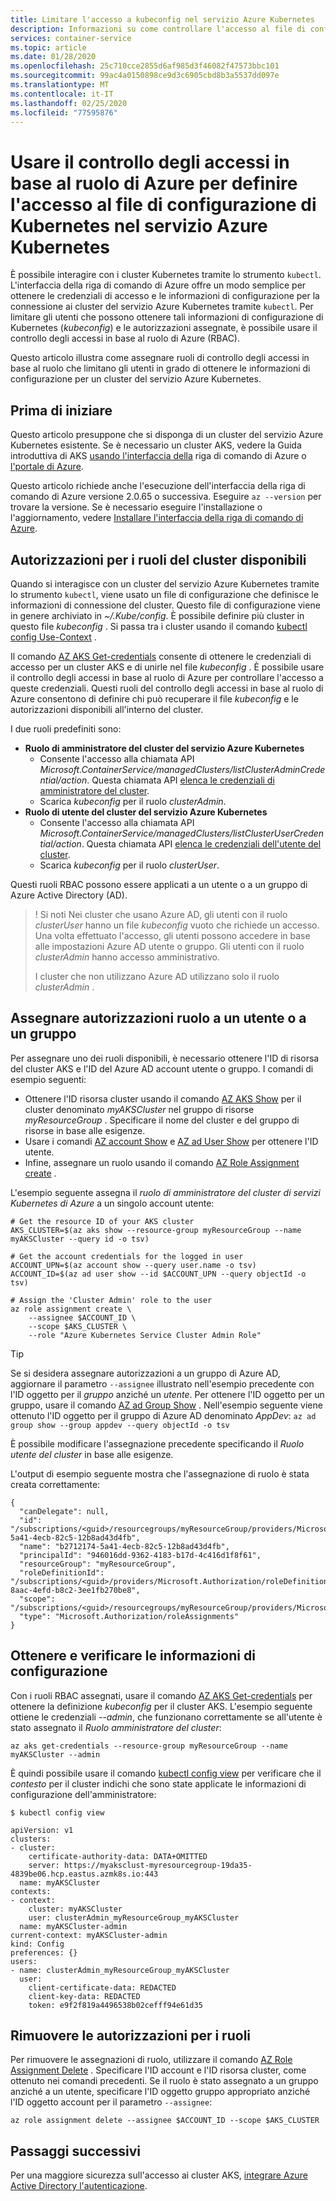 ```yaml
---
title: Limitare l'accesso a kubeconfig nel servizio Azure Kubernetes
description: Informazioni su come controllare l'accesso al file di configurazione di Kubernetes (kubeconfig) per gli amministratori e gli utenti di cluster
services: container-service
ms.topic: article
ms.date: 01/28/2020
ms.openlocfilehash: 25c710cce2855d6af985d3f46082f47573bbc101
ms.sourcegitcommit: 99ac4a0150898ce9d3c6905cbd8b3a5537dd097e
ms.translationtype: MT
ms.contentlocale: it-IT
ms.lasthandoff: 02/25/2020
ms.locfileid: "77595876"
---
```

# <a name="use-azure-role-based-access-controls-to-define-access-to-the-kubernetes-configuration-file-in-azure-kubernetes-service-aks"></a>Usare il controllo degli accessi in base al ruolo di Azure per definire l'accesso al file di configurazione di Kubernetes nel servizio Azure Kubernetes

È possibile interagire con i cluster Kubernetes tramite lo strumento `kubectl`. L'interfaccia della riga di comando di Azure offre un modo semplice per ottenere le credenziali di accesso e le informazioni di configurazione per la connessione ai cluster del servizio Azure Kubernetes tramite `kubectl`. Per limitare gli utenti che possono ottenere tali informazioni di configurazione di Kubernetes (*kubeconfig*) e le autorizzazioni assegnate, è possibile usare il controllo degli accessi in base al ruolo di Azure (RBAC).

Questo articolo illustra come assegnare ruoli di controllo degli accessi in base al ruolo che limitano gli utenti in grado di ottenere le informazioni di configurazione per un cluster del servizio Azure Kubernetes.

## <a name="before-you-begin"></a>Prima di iniziare

Questo articolo presuppone che si disponga di un cluster del servizio Azure Kubernetes esistente. Se è necessario un cluster AKS, vedere la Guida introduttiva di AKS [usando l'interfaccia della][aks-quickstart-cli] riga di comando di Azure o [l'portale di Azure][aks-quickstart-portal].

Questo articolo richiede anche l'esecuzione dell'interfaccia della riga di comando di Azure versione 2.0.65 o successiva. Eseguire `az --version` per trovare la versione. Se è necessario eseguire l'installazione o l'aggiornamento, vedere [Installare l'interfaccia della riga di comando di Azure][azure-cli-install].

## <a name="available-cluster-roles-permissions"></a>Autorizzazioni per i ruoli del cluster disponibili

Quando si interagisce con un cluster del servizio Azure Kubernetes tramite lo strumento `kubectl`, viene usato un file di configurazione che definisce le informazioni di connessione del cluster. Questo file di configurazione viene in genere archiviato in *~/.Kube/config*. È possibile definire più cluster in questo file *kubeconfig* . Si passa tra i cluster usando il comando [kubectl config Use-Context][kubectl-config-use-context] .

Il comando [AZ AKS Get-credentials][az-aks-get-credentials] consente di ottenere le credenziali di accesso per un cluster AKS e di unirle nel file *kubeconfig* . È possibile usare il controllo degli accessi in base al ruolo di Azure per controllare l'accesso a queste credenziali. Questi ruoli del controllo degli accessi in base al ruolo di Azure consentono di definire chi può recuperare il file *kubeconfig* e le autorizzazioni disponibili all'interno del cluster.

I due ruoli predefiniti sono:

* **Ruolo di amministratore del cluster del servizio Azure Kubernetes**  
  * Consente l'accesso alla chiamata API *Microsoft.ContainerService/managedClusters/listClusterAdminCredential/action*. Questa chiamata API [elenca le credenziali di amministratore del cluster][api-cluster-admin].
  * Scarica *kubeconfig* per il ruolo *clusterAdmin*.
* **Ruolo di utente del cluster del servizio Azure Kubernetes**
  * Consente l'accesso alla chiamata API *Microsoft.ContainerService/managedClusters/listClusterUserCredential/action*. Questa chiamata API [elenca le credenziali dell'utente del cluster][api-cluster-user].
  * Scarica *kubeconfig* per il ruolo *clusterUser*.

Questi ruoli RBAC possono essere applicati a un utente o a un gruppo di Azure Active Directory (AD).

> ! Si noti Nei cluster che usano Azure AD, gli utenti con il ruolo *clusterUser* hanno un file *kubeconfig* vuoto che richiede un accesso. Una volta effettuato l'accesso, gli utenti possono accedere in base alle impostazioni Azure AD utente o gruppo. Gli utenti con il ruolo *clusterAdmin* hanno accesso amministrativo.
>
> I cluster che non utilizzano Azure AD utilizzano solo il ruolo *clusterAdmin* .

## <a name="assign-role-permissions-to-a-user-or-group"></a>Assegnare autorizzazioni ruolo a un utente o a un gruppo

Per assegnare uno dei ruoli disponibili, è necessario ottenere l'ID di risorsa del cluster AKS e l'ID del Azure AD account utente o gruppo. I comandi di esempio seguenti:

* Ottenere l'ID risorsa cluster usando il comando [AZ AKS Show][az-aks-show] per il cluster denominato *myAKSCluster* nel gruppo di risorse *myResourceGroup* . Specificare il nome del cluster e del gruppo di risorse in base alle esigenze.
* Usare i comandi [AZ account Show][az-account-show] e [AZ ad User Show][az-ad-user-show] per ottenere l'ID utente.
* Infine, assegnare un ruolo usando il comando [AZ Role Assignment create][az-role-assignment-create] .

L'esempio seguente assegna il *ruolo di amministratore del cluster di servizi Kubernetes di Azure* a un singolo account utente:

```azurecli-interactive
# Get the resource ID of your AKS cluster
AKS_CLUSTER=$(az aks show --resource-group myResourceGroup --name myAKSCluster --query id -o tsv)

# Get the account credentials for the logged in user
ACCOUNT_UPN=$(az account show --query user.name -o tsv)
ACCOUNT_ID=$(az ad user show --id $ACCOUNT_UPN --query objectId -o tsv)

# Assign the 'Cluster Admin' role to the user
az role assignment create \
    --assignee $ACCOUNT_ID \
    --scope $AKS_CLUSTER \
    --role "Azure Kubernetes Service Cluster Admin Role"
```

> [!TIP]
> Se si desidera assegnare autorizzazioni a un gruppo di Azure AD, aggiornare il parametro `--assignee` illustrato nell'esempio precedente con l'ID oggetto per il *gruppo* anziché un *utente*. Per ottenere l'ID oggetto per un gruppo, usare il comando [AZ ad Group Show][az-ad-group-show] . Nell'esempio seguente viene ottenuto l'ID oggetto per il gruppo di Azure AD denominato *AppDev*: `az ad group show --group appdev --query objectId -o tsv`

È possibile modificare l'assegnazione precedente specificando il *Ruolo utente del cluster* in base alle esigenze.

L'output di esempio seguente mostra che l'assegnazione di ruolo è stata creata correttamente:

```
{
  "canDelegate": null,
  "id": "/subscriptions/<guid>/resourcegroups/myResourceGroup/providers/Microsoft.ContainerService/managedClusters/myAKSCluster/providers/Microsoft.Authorization/roleAssignments/b2712174-5a41-4ecb-82c5-12b8ad43d4fb",
  "name": "b2712174-5a41-4ecb-82c5-12b8ad43d4fb",
  "principalId": "946016dd-9362-4183-b17d-4c416d1f8f61",
  "resourceGroup": "myResourceGroup",
  "roleDefinitionId": "/subscriptions/<guid>/providers/Microsoft.Authorization/roleDefinitions/0ab01a8-8aac-4efd-b8c2-3ee1fb270be8",
  "scope": "/subscriptions/<guid>/resourcegroups/myResourceGroup/providers/Microsoft.ContainerService/managedClusters/myAKSCluster",
  "type": "Microsoft.Authorization/roleAssignments"
}
```

## <a name="get-and-verify-the-configuration-information"></a>Ottenere e verificare le informazioni di configurazione

Con i ruoli RBAC assegnati, usare il comando [AZ AKS Get-credentials][az-aks-get-credentials] per ottenere la definizione *kubeconfig* per il cluster AKS. L'esempio seguente ottiene le credenziali *--admin*, che funzionano correttamente se all'utente è stato assegnato il *Ruolo amministratore del cluster*:

```azurecli-interactive
az aks get-credentials --resource-group myResourceGroup --name myAKSCluster --admin
```

È quindi possibile usare il comando [kubectl config view][kubectl-config-view] per verificare che il *contesto* per il cluster indichi che sono state applicate le informazioni di configurazione dell'amministratore:

```
$ kubectl config view

apiVersion: v1
clusters:
- cluster:
    certificate-authority-data: DATA+OMITTED
    server: https://myaksclust-myresourcegroup-19da35-4839be06.hcp.eastus.azmk8s.io:443
  name: myAKSCluster
contexts:
- context:
    cluster: myAKSCluster
    user: clusterAdmin_myResourceGroup_myAKSCluster
  name: myAKSCluster-admin
current-context: myAKSCluster-admin
kind: Config
preferences: {}
users:
- name: clusterAdmin_myResourceGroup_myAKSCluster
  user:
    client-certificate-data: REDACTED
    client-key-data: REDACTED
    token: e9f2f819a4496538b02cefff94e61d35
```

## <a name="remove-role-permissions"></a>Rimuovere le autorizzazioni per i ruoli

Per rimuovere le assegnazioni di ruolo, utilizzare il comando [AZ Role Assignment Delete][az-role-assignment-delete] . Specificare l'ID account e l'ID risorsa cluster, come ottenuto nei comandi precedenti. Se il ruolo è stato assegnato a un gruppo anziché a un utente, specificare l'ID oggetto gruppo appropriato anziché l'ID oggetto account per il parametro `--assignee`:

```azurecli-interactive
az role assignment delete --assignee $ACCOUNT_ID --scope $AKS_CLUSTER
```

## <a name="next-steps"></a>Passaggi successivi

Per una maggiore sicurezza sull'accesso ai cluster AKS, [integrare Azure Active Directory l'autenticazione][aad-integration].

<!-- LINKS - external -->
[kubectl-config-use-context]: https://kubernetes.io/docs/reference/generated/kubectl/kubectl-commands#config
[kubectl-config-view]: https://kubernetes.io/docs/reference/generated/kubectl/kubectl-commands#config

<!-- LINKS - internal -->
[aks-quickstart-cli]: kubernetes-walkthrough.md
[aks-quickstart-portal]: kubernetes-walkthrough-portal.md
[azure-cli-install]: /cli/azure/install-azure-cli
[az-aks-get-credentials]: /cli/azure/aks#az-aks-get-credentials
[azure-rbac]: ../role-based-access-control/overview.md
[api-cluster-admin]: /rest/api/aks/managedclusters/listclusteradmincredentials
[api-cluster-user]: /rest/api/aks/managedclusters/listclusterusercredentials
[az-aks-show]: /cli/azure/aks#az-aks-show
[az-account-show]: /cli/azure/account#az-account-show
[az-ad-user-show]: /cli/azure/ad/user#az-ad-user-show
[az-role-assignment-create]: /cli/azure/role/assignment#az-role-assignment-create
[az-role-assignment-delete]: /cli/azure/role/assignment#az-role-assignment-delete
[aad-integration]: azure-ad-integration.md
[az-ad-group-show]: /cli/azure/ad/group#az-ad-group-show
